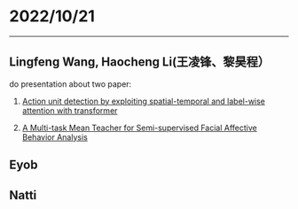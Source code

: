 # 2022/10/21
----------------------
  ## Lingfeng Wang, Haocheng Li(王凌锋、黎昊程）
  do presentation about two paper: 
  
  1. [Action unit detection by exploiting spatial-temporal and label-wise attention with transformer](https://github.com/jinqijinqi/jinqijinqi/blob/main/Wang_Action_Unit_Detection_by_Exploiting_Spatial-Temporal_and_Label-Wise_Attention_With_CVPRW_2022_paper.pdf)
  
  2. [A Multi-task Mean Teacher for Semi-supervised Facial Affective Behavior
Analysis](https://github.com/jinqijinqi/jinqijinqi/blob/main/Wang_A_Multi-Task_Mean_Teacher_for_Semi-Supervised_Facial_Affective_Behavior_Analysis_ICCVW_2021_paper.pdf)
  
  ## Eyob
  
  ## Natti
